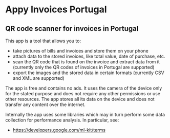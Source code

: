 # Appy Invoices Portugal

## QR code scanner for invoices in Portugal

This app is a tool that allows you to:
- take pictures of bills and invoices and store them on your phone
- attach data to the stored invoices, like total value, date of purchase, etc.
- scan the QR code that is found on the invoice and extract data from it (currently only the QR codes of invoices in Portugal are supported)
- export the images and the stored data in certain formats (currently CSV and XML are supported)

The app is free and contains no ads. It uses the camera of the device only for the stated purpose and does not require any other permissions or use other resources.
The app stores all its data on the device and does not transfer any content over the internet.

Internally the app uses some libraries which may in turn perform some data collection for performance analysis. In particular, see:
- https://developers.google.com/ml-kit/terms